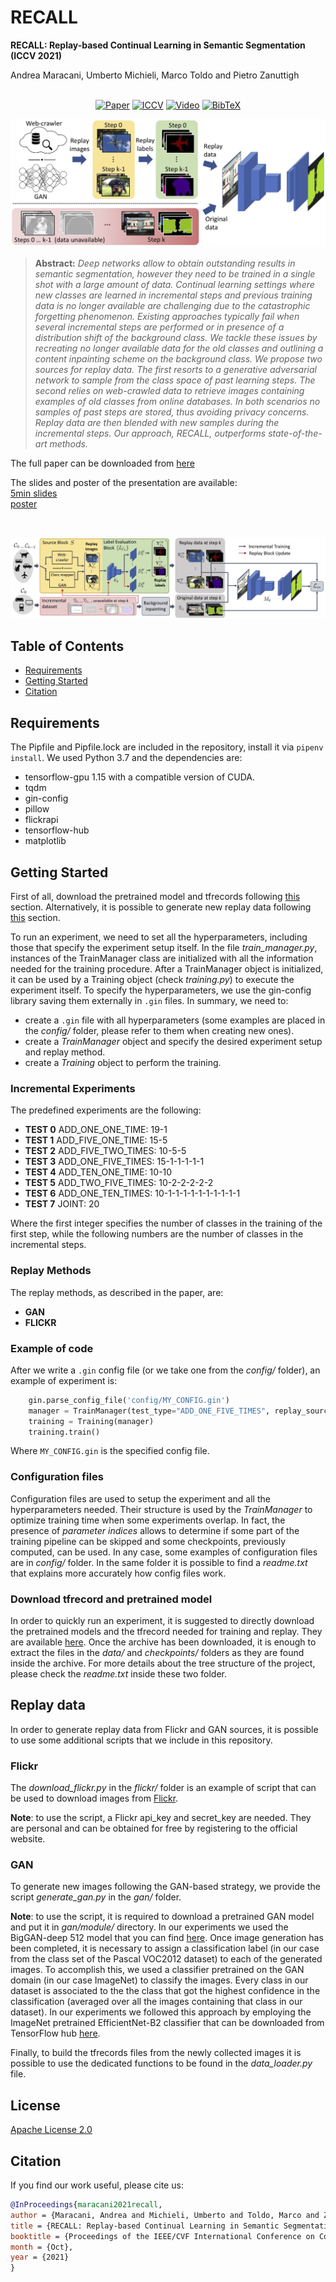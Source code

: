 # RECALL
**RECALL: Replay-based Continual Learning in Semantic Segmentation (ICCV 2021)**

Andrea Maracani, Umberto Michieli, Marco Toldo and Pietro Zanuttigh <br /><br />

<div align="center">
 
[![Paper](https://img.shields.io/badge/arXiv-2108.03673-red)](https://arxiv.org/abs/2108.03673)
[![ICCV](https://img.shields.io/badge/ICCV-2021-purple)](http://iccv2021.thecvf.com/home)
[![Video](https://img.shields.io/badge/Video-5_mins-lightgrey)](https://lttm.dei.unipd.it/paper_data/RECALL/talk.mp4)
[![BibTeX](https://img.shields.io/badge/Cite_us-BibTeX-blue)](#Citation)
 
 </div>
 
 ![teaser](img/GA.jpg)
 
> **Abstract:** *Deep networks allow to obtain outstanding results in semantic segmentation, however they need to be trained in a single shot with a large amount of data. Continual learning settings where new classes are learned in incremental steps and previous training data is no longer available are challenging due to the catastrophic forgetting phenomenon. Existing approaches typically fail when several incremental steps are performed or in presence of a distribution shift of the background class. We tackle these issues by recreating no longer available data for the old classes and outlining a content inpainting scheme on the background class. We propose two sources for replay data. The first resorts to a generative adversarial network to sample from the class space of past learning steps. The second relies on web-crawled data to retrieve images containing examples of old classes from online databases. In both scenarios no samples of past steps are stored, thus avoiding privacy concerns. Replay data are then blended with new samples during the incremental steps. Our approach, RECALL, outperforms state-of-the-art methods.*

The full paper can be downloaded from [here](https://arxiv.org/abs/2108.03673)

The slides and poster of the presentation are available: <br/>
[5min slides](https://lttm.dei.unipd.it/paper_data/RECALL/slides.pdf)<br/>
[poster](https://lttm.dei.unipd.it/paper_data/RECALL/poster.pdf)<br/>

<br/>

![teaser](img/architecture.jpg)


## Table of Contents
  - [Requirements](#Requirements) 
  - [Getting Started](#getting-started)
  - [Citation](#Citation)

## Requirements
The Pipfile and Pipfile.lock are included in the repository, install it via ```pipenv install```. 
We used Python 3.7 and the dependencies are:
- tensorflow-gpu 1.15 with a compatible version of CUDA.
- tqdm
- gin-config
- pillow
- flickrapi
- tensorflow-hub
- matplotlib

## Getting Started
First of all, download the pretrained model and tfrecords following [this](#download-tfrecord-and-pretrained-model) section. 
Alternatively, it is possible to generate new replay data following [this](#use-other-data) section.

To run an experiment, we need to set all the hyperparameters, including those that specify the experiment setup itself. 
In the file *train_manager.py*, instances of the TrainManager class are initialized with all the information needed for the training procedure.
After a TrainManager object is initialized, it can be used by a Training object (check *training.py*) to execute the experiment itself.
To specify the hyperparameters, we use the gin-config library saving them externally in ```.gin``` files.
In summary, we need to:
- create a ```.gin``` file with all hyperparameters (some examples are placed in the *config/* folder, please refer to them when creating new ones).
- create a *TrainManager* object and specify the desired experiment setup and replay method.
- create a *Training* object to perform the training.

### Incremental Experiments
The predefined experiments are the following:
 - **TEST 0** ADD_ONE_ONE_TIME: 19-1
 - **TEST 1** ADD_FIVE_ONE_TIME: 15-5
 - **TEST 2** ADD_FIVE_TWO_TIMES: 10-5-5
 - **TEST 3** ADD_ONE_FIVE_TIMES: 15-1-1-1-1-1
 - **TEST 4** ADD_TEN_ONE_TIME: 10-10
 - **TEST 5** ADD_TWO_FIVE_TIMES: 10-2-2-2-2-2
 - **TEST 6** ADD_ONE_TEN_TIMES: 10-1-1-1-1-1-1-1-1-1-1
 - **TEST 7** JOINT: 20

Where the first integer specifies the number of classes in the training of the first step, while the following numbers are the number of classes in the incremental steps.

### Replay Methods
The replay methods, as described in the paper, are:

 - **GAN**
 - **FLICKR**

### Example of code
After we write a ```.gin``` config file (or we take one from the *config/* folder), an example of experiment is:

```python
    gin.parse_config_file('config/MY_CONFIG.gin')
    manager = TrainManager(test_type="ADD_ONE_FIVE_TIMES", replay_source="gan")
    training = Training(manager)
    training.train()
```

Where ```MY_CONFIG.gin``` is the specified config file.

### Configuration files
Configuration files are used to setup the experiment and all the hyperparameters needed. 
Their structure is used by the *TrainManager* to optimize training time when some experiments overlap.
In fact, the presence of *parameter indices* allows to determine if some part of the training pipeline can be skipped and some checkpoints, previously computed, can be used.
In any case, some examples of configuration files are in *config/* folder. In the same folder it is possible to find a *readme.txt* that explains more accurately how config files work.

### Download tfrecord and pretrained model
In order to quickly run an experiment, it is suggested to directly download the pretrained models and the tfrecord needed for training and replay. 
They are available [here](https://lttm.dei.unipd.it/paper_data/RECALL/data.zip).
Once the archive has been downloaded, it is enough to extract the files in the *data/* and *checkpoints/* folders as they are found inside the archive. 
For more details about the tree structure of the project, please check the *readme.txt* inside these two folder.

## Replay data
In order to generate replay data from Flickr and GAN sources, it is possible to use some additional scripts that we include in this repository.

### Flickr
The *download_flickr.py* in the *flickr/* folder is an example of script that can be used to download images from [Flickr](https://www.flickr.com).

**Note**: to use the script, a Flickr api_key and secret_key are needed. They are personal and can be obtained for free by registering to the official website.

### GAN
To generate new images following the GAN-based strategy, we provide the script *generate_gan.py* in the *gan/* folder.

**Note**: to use the script, it is required to download a pretrained GAN model and put it in *gan/module/* directory. 
In our experiments we used the BigGAN-deep 512 model that you can find [here](https://tfhub.dev/deepmind/biggan-deep-512/1). 
Once image generation has been completed, it is necessary to assign a classification label (in our case from the class set of the Pascal VOC2012 dataset) to each of the generated images. 
To accomplish this, we used a classifier pretrained on the GAN domain (in our case ImageNet) to classify the images. 
Every class in our dataset is associated to the the class that got the highest confidence in the classification (averaged over all the images containing that class in our dataset). 
In our experiments we followed this approach by employing the ImageNet pretrained EfficientNet-B2 classifier that can be downloaded from TensorFlow hub [here](https://tfhub.dev/google/efficientnet/b2/classification/1). 


Finally, to build the tfrecords files from the newly collected images it is possible to use the dedicated functions to be found in the *data_loader.py* file.

## License

[Apache License 2.0](LICENSE)

<a name="Citation"></a>
## Citation
If you find our work useful, please cite us:
```bibtex
@InProceedings{maracani2021recall,
author = {Maracani, Andrea and Michieli, Umberto and Toldo, Marco and Zanuttigh, Pietro},
title = {RECALL: Replay-based Continual Learning in Semantic Segmentation},
booktitle = {Proceedings of the IEEE/CVF International Conference on Computer Vision (ICCV)},
month = {Oct},
year = {2021}
}
```
